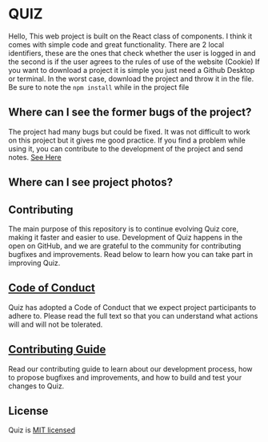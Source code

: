# QUIZ

Hello, This web project is built on the React class of components. I think it comes with simple code and great functionality. There are 2 local identifiers, these are the ones that check whether the user is logged in and the second is if the user agrees to the rules of use of the website (Cookie) If you want to download a project it is simple you just need a Github Desktop or terminal. In the worst case, download the project and throw it in the file. Be sure to note the `npm install` while in the project file

## Where can I see the former bugs of the project?

The project had many bugs but could be fixed. It was not difficult to work on this project but it gives me good practice. If you find a problem while using it, you can contribute to the development of the project and send notes. [See Here](https://github.com/asyncfinkd/quiz/issues?q=is%3Aissue+is%3Aclosed)

## Where can I see project photos?

## Contributing

The main purpose of this repository is to continue evolving Quiz core, making it faster and easier to use. Development of Quiz happens in the open on GitHub, and we are grateful to the community for contributing bugfixes and improvements. Read below to learn how you can take part in improving Quiz.

## [Code of Conduct](CODE_OF_CONDUCT.md)

Quiz has adopted a Code of Conduct that we expect project participants to adhere to. Please read the full text so that you can understand what actions will and will not be tolerated.

## [Contributing Guide](CONTRIBUTING.md)

Read our contributing guide to learn about our development process, how to propose bugfixes and improvements, and how to build and test your changes to Quiz.

## License

Quiz is [MIT licensed](LICENSE)
